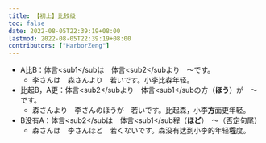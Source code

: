 ```yaml
---
title: 【初上】比较级
toc: false
date: 2022-08-05T22:39:19+08:00
lastmod: 2022-08-05T22:39:19+08:00
contributors: ["HarborZeng"]
---
```


- A比B：体言<sub1</subは　体言<sub2</subより　～です。
   - 李さんは　森さんより　若いです。小李比森年轻。
- 比起B，A更：体言<sub2</subより　体言<sub1</subの方（**ほう**）が　～です。
   - 森さんより　李さんのほうが　若いです。比起森，小李**方**面更年轻。
- B没有A：体言<sub2</subは　体言<sub1</sub程（**ほど**）　～（否定句尾）
   - 森さんは　李さんほど　若くないです。森没有达到小李的年轻**程**度。

